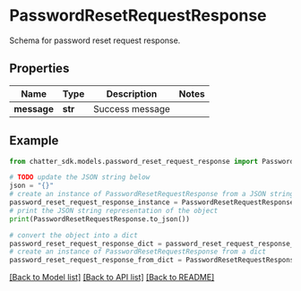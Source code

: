 # PasswordResetRequestResponse

Schema for password reset request response.

## Properties

Name | Type | Description | Notes
------------ | ------------- | ------------- | -------------
**message** | **str** | Success message | 

## Example

```python
from chatter_sdk.models.password_reset_request_response import PasswordResetRequestResponse

# TODO update the JSON string below
json = "{}"
# create an instance of PasswordResetRequestResponse from a JSON string
password_reset_request_response_instance = PasswordResetRequestResponse.from_json(json)
# print the JSON string representation of the object
print(PasswordResetRequestResponse.to_json())

# convert the object into a dict
password_reset_request_response_dict = password_reset_request_response_instance.to_dict()
# create an instance of PasswordResetRequestResponse from a dict
password_reset_request_response_from_dict = PasswordResetRequestResponse.from_dict(password_reset_request_response_dict)
```
[[Back to Model list]](../README.md#documentation-for-models) [[Back to API list]](../README.md#documentation-for-api-endpoints) [[Back to README]](../README.md)


